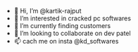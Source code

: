 - 👋 Hi, I’m @kartik-rajput
- 👀 I’m interested in cracked pc softwares
- 🌱 I’m currently finding customers
- 💞️ I’m looking to collaborate on dev patel
- 📫 cach me on insta @kd_softwares

<!---
kartik-rajput/kartik-rajput is a ✨ special ✨ repository because its `README.md` (this file) appears on your GitHub profile.
You can click the Preview link to take a look at your changes.
--->
